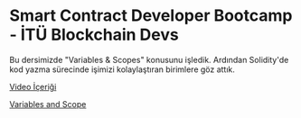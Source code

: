 # Smart Contract Developer Bootcamp - İTÜ Blockchain Devs

Bu dersimizde "Variables & Scopes" konusunu işledik. Ardından Solidity'de kod yazma sürecinde işimizi kolaylaştıran birimlere göz attık.

[Video İçeriği](https://www.youtube.com/watch?v=qE6-H1NBraw&list=PLby2HXktGwN4Cof_6a8YwlMrboX8-hs73&index=2)

[Variables and Scope](./Variables.sol)
